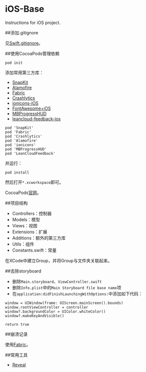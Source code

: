 iOS-Base
========

Instructions for iOS project.

##添加.gitignore

见[Swift.gitignore](https://raw.githubusercontent.com/github/gitignore/master/Swift.gitignore)。

##使用CocoaPods管理依赖

```
pod init
```

添加常用第三方库：

* [SnapKit](https://github.com/SnapKit/SnapKit)
* [Alamofire](https://github.com/Alamofire/Alamofire)
* [Fabric](https://fabric.io)
* [Crashlytics](https://get.fabric.io/crashlytics)
* [ionicons-iOS](https://github.com/sweetmandm/ionicons-iOS)
* [FontAwesome+iOS](https://github.com/alexdrone/ios-fontawesome)
* [MBProgressHUD](https://github.com/jdg/MBProgressHUD)
* [leancloud-feedback-ios](https://github.com/leancloud/leancloud-feedback-ios)

```
pod 'SnapKit'
pod 'Fabric'
pod 'Crashlytics'
pod 'Alamofire'
pod 'ionicons'
pod 'MBProgressHUD'
pod 'LeanCloudFeedback'
```

并运行：

```
pod install
```

然后打开`*.xcworkspace`即可。

CocoaPods[官网](https://cocoapods.org)。

##项目结构

* Controllers：控制器
* Models：模型
* Views：视图
* Extensions：扩展
* Additions：额外的第三方库
* Utils：组件
* Constants.swift：常量

在XCode中建立Group，并将Group与文件夹关联起来。

##去除storyboard

* 删除`Main.storyboard`、`ViewController.swift`
* 删除`Info.plist`中的`Main Storyboard file base name`项
* 在`application:didFinishLaunchingWithOptions:`中添加如下代码：
```objc
window = UIWindow(frame: UIScreen.mainScreen().bounds)
window.rootViewController = controller
window?.backgroundColor = UIColor.whiteColor()
window?.makeKeyAndVisible()

return true
```

##崩溃记录

使用[Fabric](https://fabric.io)。

##常用工具

* [Reveal](http://revealapp.com)
